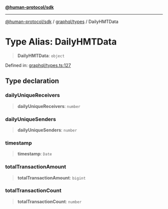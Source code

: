 [**@human-protocol/sdk**](../../../README.md)

***

[@human-protocol/sdk](../../../modules.md) / [graphql/types](../README.md) / DailyHMTData

# Type Alias: DailyHMTData

> **DailyHMTData**: `object`

Defined in: [graphql/types.ts:127](https://github.com/humanprotocol/human-protocol/blob/508a14bc6124efbce87c3168c916200b52bfc694/packages/sdk/typescript/human-protocol-sdk/src/graphql/types.ts#L127)

## Type declaration

### dailyUniqueReceivers

> **dailyUniqueReceivers**: `number`

### dailyUniqueSenders

> **dailyUniqueSenders**: `number`

### timestamp

> **timestamp**: `Date`

### totalTransactionAmount

> **totalTransactionAmount**: `bigint`

### totalTransactionCount

> **totalTransactionCount**: `number`
